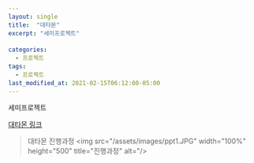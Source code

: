 ```yaml
---
layout: single
title:  "대타몬"
excerpt: "세미프로젝트"

categories:
  - 프로젝트
tags:
  - 프로젝트
last_modified_at: 2021-02-15T06:12:00-05:00
---
```


세미프로젝트

[대타몬 링크](https://github.com/kdh66118/Detamon)  


> 대타몬 진행과정
<img src="/assets/images/ppt1.JPG"  width="100%" height="500" title="진행과정" alt="/> 


